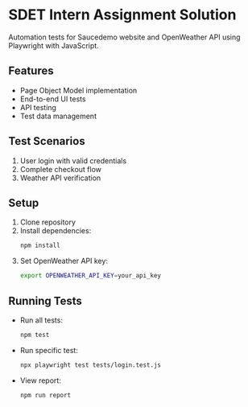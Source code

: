 # SDET Intern Assignment Solution

Automation tests for Saucedemo website and OpenWeather API using Playwright with JavaScript.

## Features
- Page Object Model implementation
- End-to-end UI tests
- API testing
- Test data management

## Test Scenarios
1. User login with valid credentials
2. Complete checkout flow
3. Weather API verification

## Setup
1. Clone repository
2. Install dependencies:
   ```bash
   npm install
   ```
3. Set OpenWeather API key:
   ```bash
   export OPENWEATHER_API_KEY=your_api_key
   ```

## Running Tests
- Run all tests:
  ```bash
  npm test
  ```
- Run specific test:
  ```bash
  npx playwright test tests/login.test.js
  ```
- View report:
  ```bash
  npm run report
  ```
